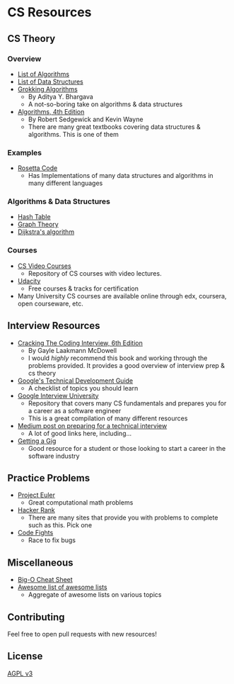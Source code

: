 # CS Resources

## CS Theory

### Overview
- [List of Algorithms](https://en.wikipedia.org/wiki/List_of_algorithms)
- [List of Data Structures](https://en.wikipedia.org/wiki/List_of_data_structures)
- [Grokking Algorithms](https://www.manning.com/books/grokking-algorithms)
  - By Aditya Y. Bhargava
  - A not-so-boring take on algorithms & data structures
- [Algorithms, 4th Edition](ftp://91.193.236.10/pub/docs/linux-support/computer%20science/data%20Structures%20&%20algorithms/%5BPearson%5D%20-%20Algorithms,%204th%20ed.%20-%20%5BSedgewick,%20Wayne%5D.pdf)
  - By Robert Sedgewick and Kevin Wayne
  - There are many great textbooks covering data structures & algorithms. This is one of them

### Examples
- [Rosetta Code](http://www.rosettacode.org/wiki/Rosetta_Code)
  - Has Implementations of many data structures and algorithms in many different languages

### Algorithms & Data Structures
- [Hash Table](https://en.wikipedia.org/wiki/Hash_table)
- [Graph Theory](https://en.wikipedia.org/wiki/Graph_theory)
- [Dijkstra's algorithm](https://en.wikipedia.org/wiki/Dijkstra%27s_algorithm)

### Courses
- [CS Video Courses](https://github.com/Developer-Y/cs-video-courses)
  - Repository of CS courses with video lectures.
- [Udacity](https://www.udacity.com/)
  - Free courses & tracks for certification
- Many University CS courses are available online through edx, coursera, open courseware, etc.

## Interview Resources
- [Cracking The Coding Interview, 6th Edition](https://www.amazon.com/Cracking-Coding-Interview-Programming-Questions/dp/0984782850)
  - By Gayle Laakmann McDowell
  - I would *highly* recommend this book and working through the problems provided. It provides a good overview of interview prep & cs theory
- [Google's Technical Development Guide](https://www.google.com/about/careers/students/guide-to-technical-development.html)
  - A checklist of topics you should learn
- [Google Interview University](https://github.com/jwasham/google-interview-university)
  - Repository that covers many CS fundamentals and prepares you for a career as a software engineer
  - This is a great compilation of many different resources
- [Medium post on preparing for a technical interview](https://medium.com/@dancrisan/get-ready-and-think-ahead-11-tech-interview-websites-to-get-more-than-ready-5487038febcd#.jv7kedxml)
  - A lot of good links here, including...
- [Getting a Gig](https://github.com/cassidoo/getting-a-gig)
  - Good resource for a student or those looking to start a career in the software industry

## Practice Problems
- [Project Euler](https://projecteuler.net/)
  - Great computational math problems
- [Hacker Rank](https://www.hackerrank.com/domains)
  - There are many sites that provide you with problems to complete such as this. Pick one
- [Code Fights](https://codefights.com)
  - Race to fix bugs

## Miscellaneous
- [Big-O Cheat Sheet](http://bigocheatsheet.com/)
- [Awesome list of awesome lists](https://github.com/sindresorhus/awesome)
    - Aggregate of awesome lists on various topics

## Contributing
Feel free to open pull requests with new resources!

## License
[AGPL v3](LICENSE)
